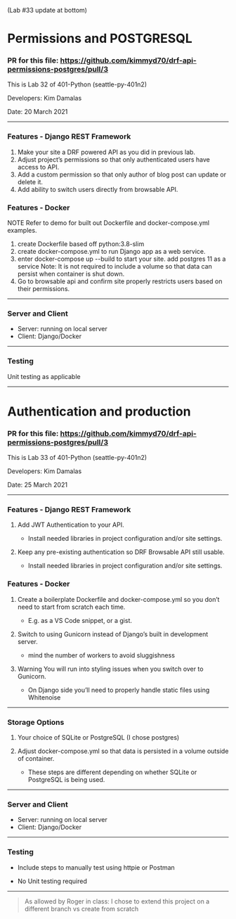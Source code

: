 (Lab #33 update at bottom)

# Permissions and POSTGRESQL

### PR for this file: https://github.com/kimmyd70/drf-api-permissions-postgres/pull/3

This is Lab 32 of 401-Python (seattle-py-401n2)

Developers: Kim Damalas

Date: 20 March 2021
____________________

### Features - Django REST Framework
1. Make your site a DRF powered API as you did in previous lab.
2. Adjust project’s permissions so that only authenticated users have access to API.
3. Add a custom permission so that only author of blog post can update or delete it.
4. Add ability to switch users directly from browsable API.

### Features - Docker
NOTE Refer to demo for built out Dockerfile and docker-compose.yml examples.

1. create Dockerfile based off python:3.8-slim
2. create docker-compose.yml to run Django app as a web service.
3. enter docker-compose up --build to start your site.
add postgres 11 as a service
Note: It is not required to include a volume so that data can persist when container is shut down.
4. Go to browsable api and confirm site properly restricts users based on their permissions.

__________________

### Server and Client

- Server: running on local server
- Client: Django/Docker

____________________

### Testing

Unit testing as applicable

________________

# Authentication and production

### PR for this file: https://github.com/kimmyd70/drf-api-permissions-postgres/pull/3

This is Lab 33 of 401-Python (seattle-py-401n2)

Developers: Kim Damalas

Date: 25 March 2021
____________________

### Features - Django REST Framework
1. Add JWT Authentication to your API.

    - Install needed libraries in project configuration and/or site settings.
2. Keep any pre-existing authentication so DRF Browsable API still usable.

    - Install needed libraries in project configuration and/or site settings.


### Features - Docker
1. Create a boilerplate Dockerfile and docker-compose.yml so you don’t need to start from scratch each time.

    - E.g. as a VS Code snippet, or a gist.
2. Switch to using Gunicorn instead of Django’s built in development server.

    - mind the number of workers to avoid sluggishness
3. Warning You will run into styling issues when you switch over to Gunicorn.

    - On Django side you’ll need to properly handle static files using Whitenoise
__________________

### Storage Options

1. Your choice of SQLite or PostgreSQL (I chose postgres)

2. Adjust docker-compose.yml so that data is persisted in a volume outside of container.
    - These steps are different depending on whether SQLite or PostgreSQL is being used.

________________

### Server and Client

- Server: running on local server
- Client: Django/Docker

____________________

### Testing

- Include steps to manually test using httpie or Postman

- No Unit testing required

________________

> As allowed by Roger in class:  I chose to extend this project on a different branch vs create from scratch